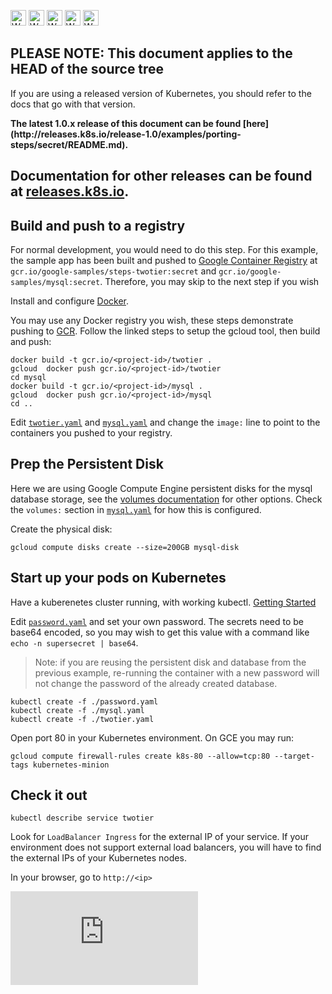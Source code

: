 <!-- BEGIN MUNGE: UNVERSIONED_WARNING -->

<!-- BEGIN STRIP_FOR_RELEASE -->

<img src="http://kubernetes.io/img/warning.png" alt="WARNING"
     width="25" height="25">
<img src="http://kubernetes.io/img/warning.png" alt="WARNING"
     width="25" height="25">
<img src="http://kubernetes.io/img/warning.png" alt="WARNING"
     width="25" height="25">
<img src="http://kubernetes.io/img/warning.png" alt="WARNING"
     width="25" height="25">
<img src="http://kubernetes.io/img/warning.png" alt="WARNING"
     width="25" height="25">

<h2>PLEASE NOTE: This document applies to the HEAD of the source tree</h2>

If you are using a released version of Kubernetes, you should
refer to the docs that go with that version.

<strong>
The latest 1.0.x release of this document can be found
[here](http://releases.k8s.io/release-1.0/examples/porting-steps/secret/README.md).

Documentation for other releases can be found at
[releases.k8s.io](http://releases.k8s.io).
</strong>
--

<!-- END STRIP_FOR_RELEASE -->

<!-- END MUNGE: UNVERSIONED_WARNING -->

Build and push to a registry
----------------------------
For normal development, you would need to do this step. For this
example, the sample app has been built and pushed to [Google Container
Registry](https://cloud.google.com/tools/container-registry/) at
`gcr.io/google-samples/steps-twotier:secret` and
`gcr.io/google-samples/mysql:secret`. Therefore, you may skip to the
next step if you wish

Install and configure [Docker](https://docs.docker.com/installation/).

You may use any Docker registry you wish, these steps demonstrate
pushing to
[GCR](https://cloud.google.com/tools/container-registry/). Follow the
linked steps to setup the gcloud tool, then build and push:

```
docker build -t gcr.io/<project-id>/twotier .
gcloud  docker push gcr.io/<project-id>/twotier
cd mysql
docker build -t gcr.io/<project-id>/mysql .
gcloud  docker push gcr.io/<project-id>/mysql
cd ..
```

Edit [`twotier.yaml`](twotier.yaml) and [`mysql.yaml`](mysql.yaml) and
change the `image:` line to point to the containers you pushed to your
registry.

Prep the Persistent Disk
-------
Here we are using Google Compute Engine persistent disks for the mysql
database storage, see the [volumes documentation](https://github.com/docs/volumes.md)
for other options. Check the `volumes:` section in
[`mysql.yaml`](mysql.yaml) for how this is configured.

Create the physical disk:

```
gcloud compute disks create --size=200GB mysql-disk
```

Start up your pods on Kubernetes
------------
Have a kuberenetes cluster running, with working kubectl. [Getting
Started](/docs/getting-started-guides)

Edit [`password.yaml`](password.yaml) and set your own password. The secrets need to be
base64 encoded, so you may wish to get this value with a command like
`echo -n supersecret | base64`.
> Note: if you are reusing the persistent disk and database from the
  previous example, re-running the container with a new password will
  not change the password of the already created database.

```
kubectl create -f ./password.yaml
kubectl create -f ./mysql.yaml
kubectl create -f ./twotier.yaml
```

Open port 80 in your Kubernetes environment. On GCE you may run:

```
gcloud compute firewall-rules create k8s-80 --allow=tcp:80 --target-tags kubernetes-minion
```

Check it out
------------

```
kubectl describe service twotier
```

Look for `LoadBalancer Ingress` for the external IP of your
service. If your environment does not support external load balancers,
you will have to find the external IPs of your Kubernetes nodes.

In your browser, go to `http://<ip>`




<!-- BEGIN MUNGE: GENERATED_ANALYTICS -->
[![Analytics](https://kubernetes-site.appspot.com/UA-36037335-10/GitHub/examples/porting-steps/secret/README.md?pixel)]()
<!-- END MUNGE: GENERATED_ANALYTICS -->
